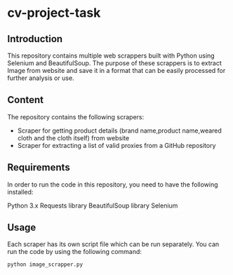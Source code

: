 # cv-project-task
## Introduction
This repository contains multiple web scrappers built with Python using Selenium and BeautifulSoup. The purpose of these scrappers is to extract Image from website and save it in a format that can be easily processed for further analysis or use.

## Content
The repository contains the following scrapers:

  - Scraper for getting product details (brand name,product name,weared cloth and the cloth itself) from website
  - Scraper for extracting a list of valid proxies from a GitHub repository
 
## Requirements
In order to run the code in this repository, you need to have the following installed:

Python 3.x
Requests library
BeautifulSoup library
Selenium

## Usage
Each scraper has its own script file which can be run separately. You can run the code by using the following command:
```
python image_scrapper.py

```

